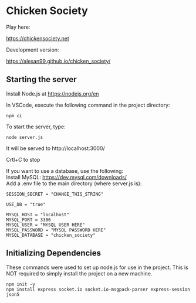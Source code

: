 # Chicken Society

Play here:

https://chickensociety.net

Development version:

https://alesan99.github.io/chicken_society/

## Starting the server
Install Node.js at https://nodejs.org/en

In VSCode, execute the following command in the project directory:
```
npm ci
```
To start the server, type:
```
node server.js
```
It will be served to http://localhost:3000/

Crtl+C to stop

If you want to use a database, use the following:  
Install MySQL: https://dev.mysql.com/downloads/  
Add a .env file to the main directory (where server.js is):  
```
SESSION_SECRET = "CHANGE_THIS_STRING"

USE_DB = "true"

MYSQL_HOST = "localhost"
MYSQL_PORT = 3306
MYSQL_USER = "MYSQL USER HERE"
MYSQL_PASSWORD = "MYSQL PASSWORD HERE"
MYSQL_DATABASE = "chicken_society"
```

## Initializing Dependencies
These commands were used to set up node.js for use in the project.
This is NOT required to simply install the project on a new machine.
```
npm init -y
npm install express socket.io socket.io-msgpack-parser express-session json5
```
